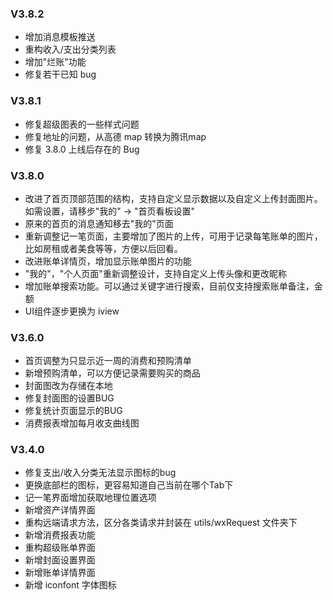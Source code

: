 ### V3.8.2
+ 增加消息模板推送
+ 重构收入/支出分类列表
+ 增加"烂账"功能
+ 修复若干已知 bug

### V3.8.1
+ 修复超级图表的一些样式问题
+ 修复地址的问题，从高德 map 转换为腾讯map
+ 修复 3.8.0 上线后存在的 Bug

### V3.8.0
+ 改进了首页顶部范围的结构，支持自定义显示数据以及自定义上传封面图片。如需设置，请移步"我的" -> "首页看板设置"
+ 原来的首页的消息通知移去"我的"页面
+ 重新调整记一笔页面，主要增加了图片的上传，可用于记录每笔账单的图片，比如房租或者美食等等，方便以后回看。
+ 改进账单详情页，增加显示账单图片的功能
+ "我的"，"个人页面"重新调整设计，支持自定义上传头像和更改昵称
+ 增加账单搜索功能。可以通过关键字进行搜索，目前仅支持搜索账单备注，金额
+ UI组件逐步更换为 iview

### V3.6.0
+ 首页调整为只显示近一周的消费和预购清单
+ 新增预购清单，可以方便记录需要购买的商品
+ 封面图改为存储在本地
+ 修复封面图的设置BUG
+ 修复统计页面显示的BUG
+ 消费报表增加每月收支曲线图

### V3.4.0
+ 修复支出/收入分类无法显示图标的bug
+ 更换底部栏的图标，更容易知道自己当前在哪个Tab下
+ 记一笔界面增加获取地理位置选项
+ 新增资产详情界面
+ 重构远端请求方法，区分各类请求并封装在 utils/wxRequest 文件夹下
+ 新增消费报表功能
+ 重构超级账单界面
+ 新增封面设置界面
+ 新增账单详情界面
+ 新增 iconfont 字体图标
